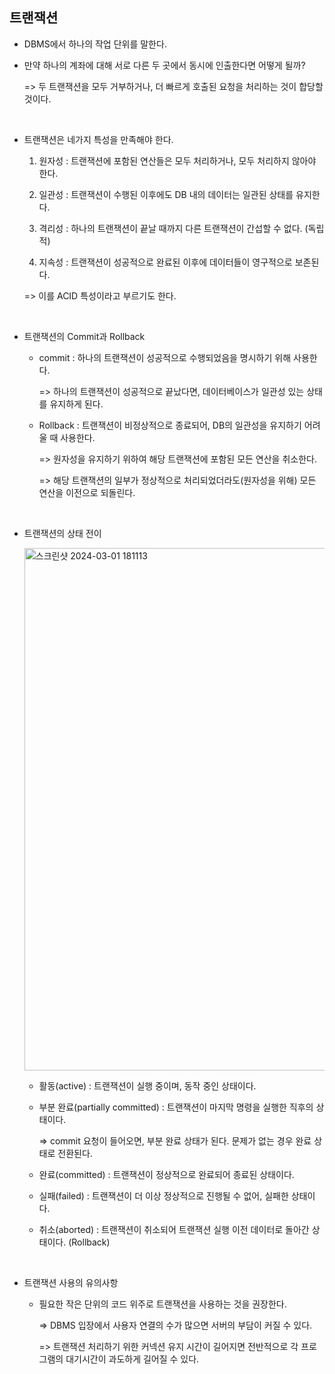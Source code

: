 ## 트랜잭션

- DBMS에서 하나의 작업 단위를 말한다.

- 만약 하나의 계좌에 대해 서로 다른 두 곳에서 동시에 인출한다면 어떻게 될까?

  => 두 트랜잭션을 모두 거부하거나, 더 빠르게 호출된 요청을 처리하는 것이 합당할 것이다.

<br />

- 트랜잭션은 네가지 특성을 만족해야 한다.

  1. 원자성 : 트랜잭션에 포함된 연산들은 모두 처리하거나, 모두 처리하지 않아야 한다.

  2. 일관성 : 트랜잭션이 수행된 이후에도 DB 내의 데이터는 일관된 상태를 유지한다.

  3. 격리성 : 하나의 트랜잭션이 끝날 때까지 다른 트랜잭션이 간섭할 수 없다. (독립적)

  4. 지속성 : 트랜잭션이 성공적으로 완료된 이후에 데이터들이 영구적으로 보존된다.

  => 이를 ACID 특성이라고 부르기도 한다.

<br />

- 트랜잭션의 Commit과 Rollback

  - commit : 하나의 트랜잭션이 성공적으로 수행되었음을 명시하기 위해 사용한다.

    => 하나의 트랜잭션이 성공적으로 끝났다면, 데이터베이스가 일관성 있는 상태를 유지하게 된다.

  - Rollback : 트랜잭션이 비정상적으로 종료되어, DB의 일관성을 유지하기 어려울 때 사용한다.

    => 원자성을 유지하기 위하여 해당 트랜잭션에 포함된 모든 연산을 취소한다.

    => 해당 트랜잭션의 일부가 정상적으로 처리되었더라도(원자성을 위해) 모든 연산을 이전으로 되돌린다.

<br />

- 트랜잭션의 상태 전이

    <img width="836" alt="스크린샷 2024-03-01 181113" src="https://github.com/yookeunbyul/cs-study/assets/91243651/5ac750b3-232e-4e8c-9c6d-d1e9522ec20f">

    <br />

  - 활동(active) : 트랜잭션이 실행 중이며, 동작 중인 상태이다.

  - 부분 완료(partially committed) : 트랜잭션이 마지막 명령을 실행한 직후의 상태이다.

    => commit 요청이 들어오면, 부분 완료 상태가 된다. 문제가 없는 경우 완료 상태로 전환된다.

  - 완료(committed) : 트랜잭션이 정상적으로 완료되어 종료된 상태이다.

  - 실패(failed) : 트랜잭션이 더 이상 정상적으로 진행될 수 없어, 실패한 상태이다.

  - 취소(aborted) : 트랜잭션이 취소되어 트랜잭션 실행 이전 데이터로 돌아간 상태이다. (Rollback)

<br />

- 트랜잭션 사용의 유의사항

  - 필요한 작은 단위의 코드 위주로 트랜잭션을 사용하는 것을 권장한다.

    => DBMS 입장에서 사용자 연결의 수가 많으면 서버의 부담이 커질 수 있다.

    => 트랜잭션 처리하기 위한 커넥션 유지 시간이 길어지면 전반적으로 각 프로그램의 대기시간이 과도하게 길어질 수 있다.
